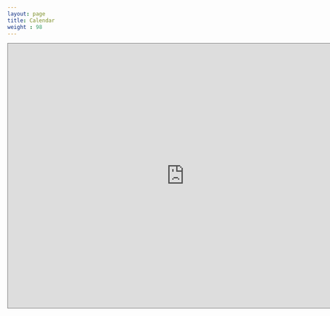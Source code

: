 ```yaml
---
layout: page
title: Calendar
weight : 98
---
```


<iframe src="https://calendar.google.com/calendar/embed?height=600&wkst=2&bgcolor=%23ffffff&ctz=Europe%2FVienna&showNav=1&showDate=1&mode=WEEK&title=Duty&src=OGU3ZmNmMTVhNTliZjdjOGVhZDI1NjMxZGMwM2FmM2JhNGMwNzFiYjMxMzA4ZjM4MzE4NGNjNzAyMTkwN2ExNEBncm91cC5jYWxlbmRhci5nb29nbGUuY29t&color=%23D50000" style="border:solid 1px #777" width="800" height="600" frameborder="0" scrolling="no"></iframe>